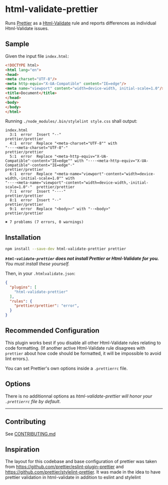 # html-validate-prettier

Runs [Prettier](https://github.com/prettier/prettier) as a [Html-Validate](https://html-validate.org/) rule and reports differences as individual Html-Validate issues.

## Sample

Given the input file `index.html`:

<!-- prettier-ignore -->
```html
<!DOCTYPE html>
<html lang="en">
<head>
<meta charset="UTF-8"/>
<meta http-equiv="X-UA-Compatible" content="IE=edge"/>
<meta name="viewport" content="width=device-width, initial-scale=1.0"/>
<title>Document</title>
</head>
<body>
</body>
</html>
```

Running `./node_modules/.bin/stylelint style.css` shall output:

```
index.html
  3:1  error  Insert "··"                                                                                                                                                        prettier/prettier
  4:1  error  Replace "<meta·charset="UTF-8"" with "····<meta·charset="UTF-8"·"                                                                                                  prettier/prettier
  5:1  error  Replace "<meta·http-equiv="X-UA-Compatible"·content="IE=edge"" with "····<meta·http-equiv="X-UA-Compatible"·content="IE=edge"·"                                    prettier/prettier
  6:1  error  Replace "<meta·name="viewport"·content="width=device-width,·initial-scale=1.0"" with "····<meta·name="viewport"·content="width=device-width,·initial-scale=1.0"·"  prettier/prettier
  7:1  error  Insert "····"                                                                                                                                                      prettier/prettier
  8:1  error  Insert "··"                                                                                                                                                        prettier/prettier
  9:1  error  Replace "<body>⏎" with "··<body>"                                                                                                                                  prettier/prettier

✖ 7 problems (7 errors, 0 warnings)
```

## Installation

```sh
npm install --save-dev html-validate-prettier prettier
```

**_`html-validate-prettier` does not install Prettier or Html-Validate for you._** _You must install these yourself._

Then, in your `.htmlvalidate.json`:

```json
{
  "plugins": [
    "html-validate-prettier"
  ],
  "rules": {
    "prettier/prettier": "error",
  }
}
```

## Recommended Configuration

This plugin works best if you disable all other Html-Validate rules relating to code formatting.
(If another active Html-Validate rule disagrees with `prettier` about how code should be formatted, it will be impossible to avoid lint errors.).

You can set Prettier's own options inside a `.prettierrc` file.

## Options

There is no additionnal options as _html-validate-prettier will honor your `.prettierrc` file by default_.

---

## Contributing

See [CONTRIBUTING.md](https://github.com/ypetremann/html-validate-prettier/blob/master/.github/CONTRIBUTING.md)

## Inspiration

The layout for this codebase and base configuration of prettier was taken from <https://github.com/prettier/eslint-plugin-prettier> and <https://github.com/prettier/stylelint-prettier>.
It was made in the idea to have prettier validation in html-validate in addition to eslint and stylelint
